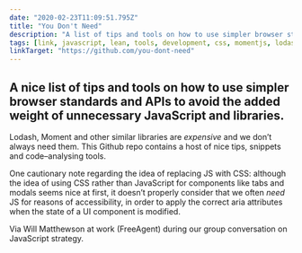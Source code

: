 ```yaml
---
date: "2020-02-23T11:09:51.795Z"
title: "You Don't Need"
description: "A list of tips and tools on how to use simpler browser standards and avoid adding unnecessary JavaScript and libraries."
tags: [link, javascript, lean, tools, development, css, momentjs, lodash]
linkTarget: "https://github.com/you-dont-need"
---
```

A nice list of tips and tools on how to use simpler browser standards and APIs to avoid the added weight of unnecessary JavaScript and libraries.
---

Lodash, Moment and other similar libraries are _expensive_ and we don’t always need them. This Github repo contains a host of nice tips, snippets and code–analysing tools.

One cautionary note regarding the idea of replacing JS with CSS: although the idea of using CSS rather than JavaScript for components like tabs and modals seems nice at first, it doesn’t properly consider that we often _need_ JS for reasons of accessibility, in order to apply the correct aria attributes when the state of a UI component is modified. 

Via Will Matthewson at work (FreeAgent) during our group conversation on JavaScript strategy. 
